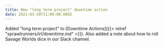 ```yaml
---
title: New "long term project" downtime action
date: 2021-03-20T11:00:00.000Z
---
```

Added "long term project" to [Downtime Actions]({{< relref "sprawlrunners/irl/downtime.md" >}}). Also added a note about how to roll Savage Worlds dice in our Slack channel.
<!--more--> 